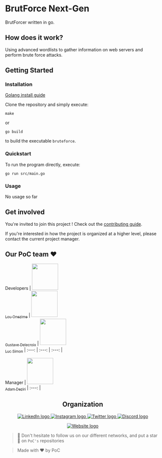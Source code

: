 # BrutForce Next-Gen

BrutForcer written in go.

## How does it work?

Using advanced wordlists to gather information on web servers and perform brute force attacks.

## Getting Started

### Installation

[Golang install guide](https://go.dev/doc/install)

Clone the repository and simply execute:

```shell
make
```

or

```shell
go build
```

to build the executable `bruteforce`.

### Quickstart

To run the program directly, execute:

```shell
go run src/main.go
```

### Usage

No usage so far

## Get involved

You're invited to join this project ! Check out the [contributing guide](./CONTRIBUTING.md).

If you're interested in how the project is organized at a higher level, please contact the current project manager.

## Our PoC team ❤️

Developers
| [<img src="https://github.com/louonezime.png?size=85" width=85><br><sub>Lou Onezime</sub>](https://github.com/louonezime) | [<img src="https://github.com/57ave.png?size=85" width=85><br><sub>Gustave Delecroix</sub>](https://github.com/57ave) | [<img src="https://github.com/SIMLUKE.png?size=85" width=85><br><sub>Luc Simon</sub>](https://github.com/SIMLUKE)
| :---: | :---: | :---: |

Manager
| [<img src="https://github.com/adamdeziri.png?size=85" width=85><br><sub>Adam Deziri</sub>](https://github.com/adamdeziri)
| :---: |

<h2 align=center>
Organization
</h2>

<p align='center'>
    <a href="https://www.linkedin.com/company/pocinnovation/mycompany/">
        <img src="https://img.shields.io/badge/LinkedIn-0077B5?style=for-the-badge&logo=linkedin&logoColor=white" alt="LinkedIn logo">
    </a>
    <a href="https://www.instagram.com/pocinnovation/">
        <img src="https://img.shields.io/badge/Instagram-E4405F?style=for-the-badge&logo=instagram&logoColor=white" alt="Instagram logo"
>
    </a>
    <a href="https://twitter.com/PoCInnovation">
        <img src="https://img.shields.io/badge/Twitter-1DA1F2?style=for-the-badge&logo=twitter&logoColor=white" alt="Twitter logo">
    </a>
    <a href="https://discord.com/invite/Yqq2ADGDS7">
        <img src="https://img.shields.io/badge/Discord-7289DA?style=for-the-badge&logo=discord&logoColor=white" alt="Discord logo">
    </a>
</p>
<p align=center>
    <a href="https://www.poc-innovation.fr/">
        <img src="https://img.shields.io/badge/WebSite-1a2b6d?style=for-the-badge&logo=GitHub Sponsors&logoColor=white" alt="Website logo">
    </a>
</p>

> 🚀 Don't hesitate to follow us on our different networks, and put a star 🌟 on `PoC's` repositories

> Made with ❤️ by PoC
